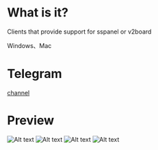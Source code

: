 # What is it?

Clients that provide support for sspanel or v2board

Windows、Mac

# Telegram
[channel](https://t.me/morckgroup)

# Preview

![Alt text](https://github.com/morckclient/motch/blob/main/preview01.png)
![Alt text](https://github.com/morckclient/motch/blob/main/preview02.png)
![Alt text](https://github.com/morckclient/motch/blob/main/preview03.png)
![Alt text](https://github.com/morckclient/motch/blob/main/preview04.png)
